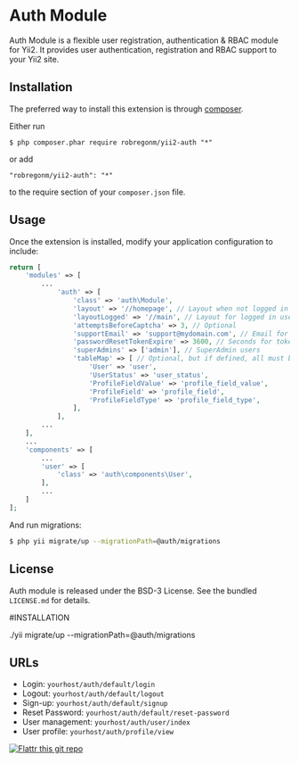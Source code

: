 Auth Module
===========

Auth Module is a flexible user registration, authentication & RBAC module for Yii2. It provides user authentication, registration and RBAC support to your Yii2 site.

## Installation

The preferred way to install this extension is through [composer](http://getcomposer.org/download/).

Either run

```
$ php composer.phar require robregonm/yii2-auth "*"
```

or add

```
"robregonm/yii2-auth": "*"
```

to the require section of your `composer.json` file.

## Usage

Once the extension is installed, modify your application configuration to include:

```php
return [
	'modules' => [
	    ...
	        'auth' => [
	            'class' => 'auth\Module',
	            'layout' => '//homepage', // Layout when not logged in yet
	            'layoutLogged' => '//main', // Layout for logged in users
	            'attemptsBeforeCaptcha' => 3, // Optional
	            'supportEmail' => 'support@mydomain.com', // Email for notifications
	            'passwordResetTokenExpire' => 3600, // Seconds for token expiration
	            'superAdmins' => ['admin'], // SuperAdmin users
	            'tableMap' => [ // Optional, but if defined, all must be declared
	                'User' => 'user',
	                'UserStatus' => 'user_status',
	                'ProfileFieldValue' => 'profile_field_value',
	                'ProfileField' => 'profile_field',
	                'ProfileFieldType' => 'profile_field_type',
	            ],
	        ],
	    ...
	],
	...
	'components' => [
	    ...
	    'user' => [
	        'class' => 'auth\components\User',
	    ],
	    ...
	]
];
```

And run migrations:

```bash
$ php yii migrate/up --migrationPath=@auth/migrations
```

## License

Auth module is released under the BSD-3 License. See the bundled `LICENSE.md` for details.

#INSTALLATION

./yii migrate/up --migrationPath=@auth/migrations

## URLs

* Login: `yourhost/auth/default/login`
* Logout: `yourhost/auth/default/logout`
* Sign-up: `yourhost/auth/default/signup`
* Reset Password: `yourhost/auth/default/reset-password`
* User management: `yourhost/auth/user/index`
* User profile: `yourhost/auth/profile/view`

[![Flattr this git repo](http://api.flattr.com/button/flattr-badge-large.png)](https://flattr.com/submit/auto?user_id=robregonm&url=https://github.com/robregonm/yii2-auth&title=Yii2-PDF&language=&tags=github&category=software) 

